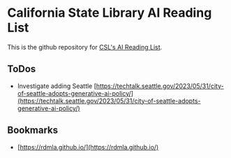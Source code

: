 # California State Library AI Reading List

This is the github repository for [CSL's AI Reading List](https://patrick95350.github.io/ai-reading-list/).

## ToDos

* Investigate adding Seattle [https://techtalk.seattle.gov/2023/05/31/city-of-seattle-adopts-generative-ai-policy/](https://techtalk.seattle.gov/2023/05/31/city-of-seattle-adopts-generative-ai-policy/)

## Bookmarks

* [https://rdmla.github.io/](https://rdmla.github.io/)
